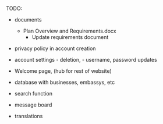 TODO:

- documents
  -  Plan Overview and Requirements.docx
      -  Update requirements document


- privacy policy in account creation
- account settings
      - deletion,
      - username, password updates
- Welcome page, (hub for rest of website)
  
- database with businesses, embassys, etc
- search function

- message board

- translations
